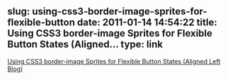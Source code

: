 slug: using-css3-border-image-sprites-for-flexible-button
date: 2011-01-14 14:54:22
title: Using CSS3 border-image Sprites for Flexible Button States (Aligned...
type: link
---

[Using CSS3 border-image Sprites for Flexible Button States (Aligned Left Blog)](http://alignedleft.com/blog/2010/07/using-css3-border-image-sprites-for-flexible-button-states/)
